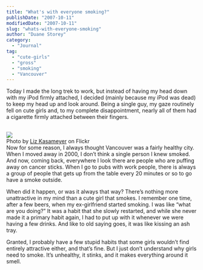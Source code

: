 ```yaml
---
title: "What's with everyone smoking?"
publishDate: "2007-10-11"
modifiedDate: "2007-10-11"
slug: "whats-with-everyone-smoking"
author: "Duane Storey"
category:
  - "Journal"
tag:
  - "cute-girls"
  - "gross"
  - "smoking"
  - "Vancouver"
---
```


Today I made the long trek to work, but instead of having my head down with my iPod firmly attached, I decided (mainly because my iPod was dead) to keep my head up and look around. Being a single guy, my gaze routinely fell on cute girls and, to my complete disappointment, nearly all of them had a cigarette firmly attached between their fingers.

  
[  
![](http://farm1.static.flickr.com/92/206733063_a7f2a9d89f.jpg?v=1154724802)  ](http://www.flickr.com/photos/bukutgirl/206733063/)  
Photo by [Liz Kasameyer](http://www.flickr.com/people/bukutgirl/) on Flickr  
Now for some reason, I always thought Vancouver was a fairly healthy city. When I moved away in 2000, I don’t think a single person I knew smoked. And now, coming back, everywhere I look there are people who are puffing away on cancer sticks. When I go to pubs with work people, there is always a group of people that gets up from the table every 20 minutes or so to go have a smoke outside.

When did it happen, or was it always that way? There’s nothing more unattractive in my mind than a cute girl that smokes. I remember one time, after a few beers, when my ex-girlfriend started smoking. I was like “what are you doing?” It was a habit that she slowly restarted, and while she never made it a primary habit again, I had to put up with it whenever we were having a few drinks. And like to old saying goes, it was like kissing an ash tray.

Granted, I probably have a few stupid habits that some girls wouldn’t find entirely attractive either, and that’s fine. But I just don’t understand why girls need to smoke. It’s unhealthy, it stinks, and it makes everything around it smell.